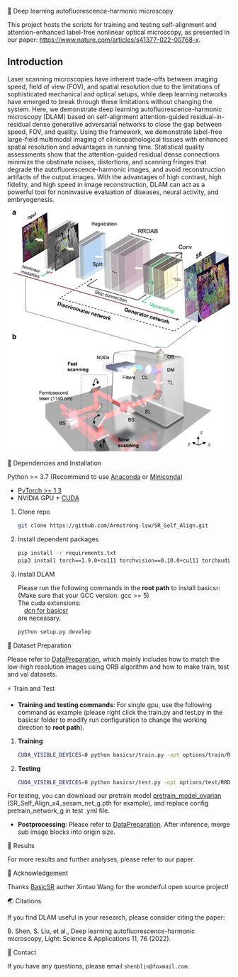 🚀 Deep learning autofluorescence-harmonic microscopy

This project hosts the scripts for training and testing self-alignment and attention-enhanced label-free nonlinear optical microscopy, as presented in our paper: https://www.nature.com/articles/s41377-022-00768-x.


## Introduction

Laser scanning microscopies have inherent trade-offs between imaging speed, field of view (FOV), and spatial resolution due to the limitations of sophisticated mechanical and optical setups, while deep learning networks have emerged to break through these limitations without changing the system. Here, we demonstrate deep learning autofluorescence-harmonic microscopy (DLAM) based on self-alignment attention-guided residual-in-residual dense generative adversarial networks to close the gap between speed, FOV, and quality. Using the framework, we demonstrate label-free large-field multimodal imaging of clinicopathological tissues with enhanced spatial resolution and advantages in running time. Statistical quality assessments show that the attention-guided residual dense connections minimize the obstinate noises, distortions, and scanning fringes that degrade the autofluorescence-harmonic images, and avoid reconstruction artifacts of the output images. With the advantages of high contrast, high fidelity, and high speed in image reconstruction, DLAM can act as a powerful tool for noninvasive evaluation of diseases, neural activity, and embryogenesis.
![DLAM](image/DLAM1.png)

📕 Dependencies and Installation

Python >= 3.7 (Recommend to use [Anaconda](https://www.anaconda.com/download/#linux) or [Miniconda](https://docs.conda.io/en/latest/miniconda.html))
- [PyTorch >= 1.3](https://pytorch.org/)
- NVIDIA GPU + [CUDA](https://developer.nvidia.com/cuda-downloads)

1. Clone repo

    ```bash
    git clone https://github.com/Armstrong-lsw/SR_Self_Align.git
    ```

2. Install dependent packages

    ```bash
    pip install -r requirements.txt
    pip3 install torch==1.9.0+cu111 torchvision==0.10.0+cu111 torchaudio==0.9.0 -f https://download.pytorch.org/whl/torch_stable.html
    ```

3. Install DLAM

    Please run the following commands in the **root path** to install basicsr:<br>
    (Make sure that your GCC version: gcc >= 5) <br>
    The cuda extensions: <br>
    &emsp;[*dcn* for basicsr](basicsr/models/ops)<br>
    are necessary.

    ```bash
    python setup.py develop
    ```
   

📕 Dataset Preparation

Please refer to [DataPreparation](DataPreparation/DataPreparation.md), which mainly includes how to match the low-high resolution images using ORB algorithm and how to make train, test and val datasets.


⚡ Train and Test

- **Training and testing commands**: For single gpu, use the following command as example (please right click the train.py and test.py in the basicsr folder to modify run configuration to change the working direction to **root path**).<br>
1. **Training**
    ```bash
    CUDA_VISIBLE_DEVICES=0 python basicsr/train.py -opt options/train/RRDAB/train_SR_Self_Align_sesam.yml
    ```
2. **Testing**
    ```bash
    CUDA_VISIBLE_DEVICES=0 python basicsr/test.py -opt options/test/RRDAB/test_SR_Self_Align_sesam.yml
    ```

For testing, you can download our pretrain model [pretrain_model_ovarian](https://drive.google.com/drive/folders/1-3Q7NRxZ38JEol6Z0EcI5niKA-DTo7KK?usp=sharing) (SR_Self_Align_x4_sesam_net_g.pth for example), and replace config pretrain_network_g in test .yml file. 
- **Postprocessing**: Please refer to [DataPreparation](DataPreparation/DataPreparation.md). After inference, merge sub image blocks into origin size.

📢 Results

For more results and further analyses, please refer to our paper.


📜 Acknowledgement

Thanks [BasicSR](https://github.com/xinntao/BasicSR) auther Xintao Wang for the wonderful open source project!


🌏 Citations

If you find DLAM useful in your research, please consider citing the paper:

B. Shen, S. Liu, et al., Deep learning autofluorescence-harmonic microscopy, Light: Science & Applications 11, 76 (2022).

📧 Contact

If you have any questions, please email `shenblin@foxmail.com`.
